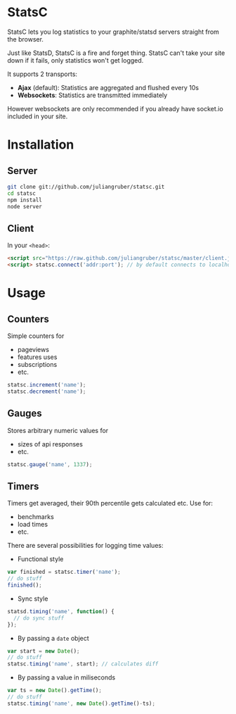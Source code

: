 StatsC
======

StatsC lets you log statistics to your graphite/statsd servers straight from the browser.

Just like StatsD, StatsC is a fire and forget thing. StatsC can't take your site down if it fails, only statistics won't get logged.

It supports 2 transports:

* **Ajax** (default): Statistics are aggregated and flushed every 10s
* **Websockets**: Statistics are transmitted immediately

However websockets are only recommended if you already have socket.io included in your site.

Installation
============

Server
------

```bash
git clone git://github.com/juliangruber/statsc.git
cd statsc
npm install
node server
```

Client
------

In your `<head>`:

```html
<script src="https://raw.github.com/juliangruber/statsc/master/client.js"></script>
<script> statsc.connect('addr:port'); // by default connects to localhost:8126 </script>
```

Usage
=====

Counters
--------

Simple counters for
* pageviews
* features uses
* subscriptions
* etc.

```javascript
statsc.increment('name');
statsc.decrement('name');
```

Gauges
------

Stores arbitrary numeric values for
* sizes of api responses
* etc.

```javascript
statsc.gauge('name', 1337);
```

Timers
------

Timers get averaged, their 90th percentile gets calculated etc. Use for:
* benchmarks
* load times
* etc.

There are several possibilities for logging time values:

* Functional style

```javascript
var finished = statsc.timer('name');
// do stuff
finished();
```

* Sync style

```javascript
statsd.timing('name', function() {
  // do sync stuff
});
```

* By passing a `date` object

```javascript
var start = new Date();
// do stuff
statsc.timing('name', start); // calculates diff
```

* By passing a value in miliseconds

```javascript
var ts = new Date().getTime();
// do stuff
statsc.timing('name', new Date().getTime()-ts);
```
